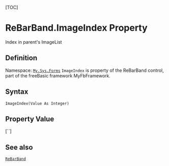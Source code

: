 [TOC]
# ReBarBand.ImageIndex Property
Index in parent's ImageList
## Definition
Namespace: [`My.Sys.Forms`](My.Sys.Forms.md)
`ImageIndex` is property of the ReBarBand control, part of the freeBasic framework MyFbFramework.
## Syntax
```freeBasic
ImageIndex(Value As Integer)
```
## Property Value
[``]
## See also
[`ReBarBand`](ReBarBand.md)
